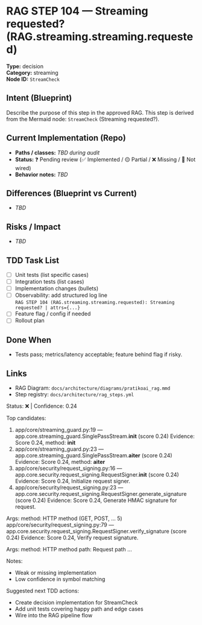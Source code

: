 # RAG STEP 104 — Streaming requested? (RAG.streaming.streaming.requested)

**Type:** decision  
**Category:** streaming  
**Node ID:** `StreamCheck`

## Intent (Blueprint)
Describe the purpose of this step in the approved RAG. This step is derived from the Mermaid node: `StreamCheck` (Streaming requested?).

## Current Implementation (Repo)
- **Paths / classes:** _TBD during audit_
- **Status:** ❓ Pending review (✅ Implemented / 🟡 Partial / ❌ Missing / 🔌 Not wired)
- **Behavior notes:** _TBD_

## Differences (Blueprint vs Current)
- _TBD_

## Risks / Impact
- _TBD_

## TDD Task List
- [ ] Unit tests (list specific cases)
- [ ] Integration tests (list cases)
- [ ] Implementation changes (bullets)
- [ ] Observability: add structured log line  
  `RAG STEP 104 (RAG.streaming.streaming.requested): Streaming requested? | attrs={...}`
- [ ] Feature flag / config if needed
- [ ] Rollout plan

## Done When
- Tests pass; metrics/latency acceptable; feature behind flag if risky.

## Links
- RAG Diagram: `docs/architecture/diagrams/pratikoai_rag.mmd`
- Step registry: `docs/architecture/rag_steps.yml`


<!-- AUTO-AUDIT:BEGIN -->
Status: ❌  |  Confidence: 0.24

Top candidates:
1) app/core/streaming_guard.py:19 — app.core.streaming_guard.SinglePassStream.__init__ (score 0.24)
   Evidence: Score 0.24, method: __init__
2) app/core/streaming_guard.py:23 — app.core.streaming_guard.SinglePassStream.__aiter__ (score 0.24)
   Evidence: Score 0.24, method: __aiter__
3) app/core/security/request_signing.py:16 — app.core.security.request_signing.RequestSigner.__init__ (score 0.24)
   Evidence: Score 0.24, Initialize request signer.
4) app/core/security/request_signing.py:23 — app.core.security.request_signing.RequestSigner.generate_signature (score 0.24)
   Evidence: Score 0.24, Generate HMAC signature for request.

Args:
    method: HTTP method (GET, POST, ...
5) app/core/security/request_signing.py:79 — app.core.security.request_signing.RequestSigner.verify_signature (score 0.24)
   Evidence: Score 0.24, Verify request signature.

Args:
    method: HTTP method
    path: Request path
...

Notes:
- Weak or missing implementation
- Low confidence in symbol matching

Suggested next TDD actions:
- Create decision implementation for StreamCheck
- Add unit tests covering happy path and edge cases
- Wire into the RAG pipeline flow
<!-- AUTO-AUDIT:END -->